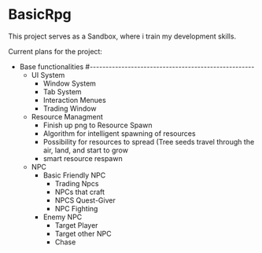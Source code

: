 # BasicRpg
 
 
 This project serves as a Sandbox, where i train my development skills.
 
 Current plans for the project:
 
<ul>
 <li>Base functionalities  #----------------------------------------------------
  <ul>
   <li>UI System
    <ul>
     <li>Window System</li>
     <li>Tab System</li>
     <li>Interaction Menues</li>
     <li>Trading Window</li>
    </ul>
   </li>
   <li>Resource Managment
    <ul>
     <li>Finish up png to Resource Spawn</li>
     <li>Algorithm for intelligent spawning of resources</li>
     <li>Possibility for resources to spread (Tree seeds travel through the air, land, and start to grow</li>
     <li>smart resource respawn</li>
    </ul>
   </li>
   <li>NPC
    <ul>
     <li>Basic Friendly NPC
      <ul>
       <li>Trading Npcs</li>
       <li>NPCs that craft</li>
       <li>NPCS Quest-Giver</li>
       <li>NPC Fighting</li>
      </ul>
     </li>
     <li> Enemy NPC
      <ul>
       <li>Target Player</li>
       <li>Target other NPC</li>
       <li>Chase</li>
      </ul>
     </li>
    </ul>
   </li>
 </li>
</ul>
